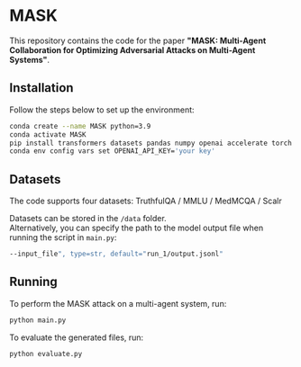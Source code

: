 # MASK

This repository contains the code for the paper **"MASK: Multi-Agent Collaboration for Optimizing Adversarial Attacks on Multi-Agent Systems"**.

## Installation

Follow the steps below to set up the environment:

```bash
conda create --name MASK python=3.9
conda activate MASK
pip install transformers datasets pandas numpy openai accelerate torch
conda env config vars set OPENAI_API_KEY='your key'
```

## Datasets

The code supports four datasets:  TruthfulQA / MMLU / MedMCQA / Scalr

Datasets can be stored in the `/data` folder.  
Alternatively, you can specify the path to the model output file when running the script in `main.py`:  

```bash
--input_file", type=str, default="run_1/output.jsonl"
```

## Running

To perform the MASK attack on a multi-agent system, run:  
```bash
python main.py
```

To evaluate the generated files, run:  
```bash
python evaluate.py
```

